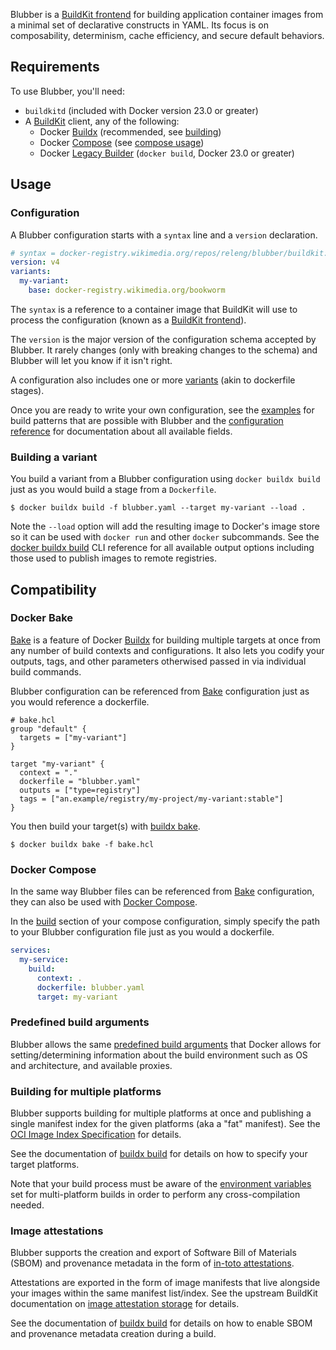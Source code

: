 Blubber is a [BuildKit frontend][buildkit-frontend] for building application
container images from a minimal set of declarative constructs in YAML. Its
focus is on composability, determinism, cache efficiency, and secure default
behaviors.

## Requirements

To use Blubber, you'll need:

 * `buildkitd` (included with Docker version 23.0 or greater)
 * A [BuildKit][buildkit] client, any of the following:
   * Docker [Buildx][buildx] (recommended, see [building](#building-a-variant))
   * Docker [Compose][compose-build] (see [compose usage](#docker-compose))
   * Docker [Legacy Builder][build-legacy] (`docker build`, Docker 23.0 or
     greater)

## Usage

### Configuration

A Blubber configuration starts with a `syntax` line and a `version`
declaration.

```yaml
# syntax = docker-registry.wikimedia.org/repos/releng/blubber/buildkit:v1.5.1
version: v4
variants:
  my-variant:
    base: docker-registry.wikimedia.org/bookworm
```

The `syntax` is a reference to a container image that BuildKit will use to
process the configuration (known as a [BuildKit frontend][buildkit-frontend]).

The `version` is the major version of the configuration schema accepted by
Blubber. It rarely changes (only with breaking changes to the schema) and
Blubber will let you know if it isn't right.

A configuration also includes one or more [variants](#variants) (akin to
dockerfile stages).

Once you are ready to write your own configuration, see the
[examples][doc-examples] for build patterns that are possible with Blubber and
the [configuration reference][doc-reference] for documentation about all
available fields.

### Building a variant

You build a variant from a Blubber configuration using `docker buildx build`
just as you would build a stage from a `Dockerfile`.

```console
$ docker buildx build -f blubber.yaml --target my-variant --load .
```

Note the `--load` option will add the resulting image to Docker's image store
so it can be used with `docker run` and other `docker` subcommands. See the
[docker buildx build][buildx-build] CLI reference for all available output
options including those used to publish images to remote registries.

## Compatibility

### Docker Bake

[Bake][bake-intro] is a feature of Docker [Buildx][buildx] for building
multiple targets at once from any number of build contexts and configurations.
It also lets you codify your outputs, tags, and other parameters otherwised
passed in via individual build commands.

Blubber configuration can be referenced from [Bake][bake-intro] configuration
just as you would reference a dockerfile.

```hcl
# bake.hcl
group "default" {
  targets = ["my-variant"]
}

target "my-variant" {
  context = "."
  dockerfile = "blubber.yaml"
  outputs = ["type=registry"]
  tags = ["an.example/registry/my-project/my-variant:stable"]
}
```

You then build your target(s) with [buildx bake][buildx-bake].

```console
$ docker buildx bake -f bake.hcl
```

### Docker Compose

In the same way Blubber files can be referenced from [Bake](#docker-bake)
configuration, they can also be used with [Docker Compose][compose-intro].

In the [build][compose-build] section of your compose configuration, simply
specify the path to your Blubber configuration file just as you would a
dockerfile.

```yaml
services:
  my-service:
    build:
      context: .
      dockerfile: blubber.yaml
      target: my-variant
```

### Predefined build arguments

Blubber allows the same [predefined build arguments][predefined-build-args]
that Docker allows for setting/determining information about the build
environment such as OS and architecture, and available proxies.

### Building for multiple platforms

Blubber supports building for multiple platforms at once and publishing a
single manifest index for the given platforms (aka a "fat" manifest). See the
[OCI Image Index Specification][oci-image-index] for details.

See the documentation of [buildx build][buildx-build-platform] for details on
how to specify your target platforms.

Note that your build process must be aware of the [environment
variables][multi-platform-env-vars] set for multi-platform builds in order to
perform any cross-compilation needed.

### Image attestations

Blubber supports the creation and export of Software Bill of Materials (SBOM)
and provenance metadata in the form of [in-toto attestations][in-toto].

Attestations are exported in the form of image manifests that live alongside
your images within the same manifest list/index. See the upstream BuildKit
documentation on [image attestation storage][bk-image-attestation-storage] for
details.

See the documentation of [buildx build][buildx-build] for details on how to
enable SBOM and provenance metadata creation during a build.

[buildkit]: https://docs.docker.com/build/buildkit/
[buildkit-frontend]: https://docs.docker.com/build/buildkit/#frontend
[buildx]: https://docs.docker.com/reference/cli/docker/buildx/
[buildx-build]: https://docs.docker.com/reference/cli/docker/buildx/build/
[buildx-build-platform]: https://docs.docker.com/reference/cli/docker/buildx/build/#platform
[buildx-build-platform]: https://docs.docker.com/reference/cli/docker/buildx/build/#platform
[bake-intro]: https://docs.docker.com/build/bake/introduction/
[buildx-bake]: https://docs.docker.com/reference/cli/docker/buildx/bake/
[compose-intro]: https://docs.docker.com/compose/
[compose-build]: https://docs.docker.com/reference/compose-file/build/
[build-legacy]: https://docs.docker.com/reference/cli/docker/build-legacy/
[predefined-build-args]: https://docs.docker.com/build/building/variables/#pre-defined-build-arguments
[multi-platform-env-vars]: https://docs.docker.com/build/building/multi-platform/#building-multi-platform-images
[oci-image-index]: https://github.com/opencontainers/image-spec/blob/main/image-index.md
[in-toto]: https://github.com/in-toto/attestation
[bk-image-attestation-storage]: https://github.com/moby/buildkit/blob/master/docs/attestations/attestation-storage.md
[doc-examples]: https://doc.wikimedia.org/releng/blubber/examples/01-basic-usage.html
[doc-reference]: https://doc.wikimedia.org/releng/blubber/configuration.html
